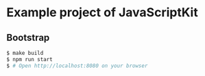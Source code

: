 # Example project of JavaScriptKit


## Bootstrap

```sh
$ make build
$ npm run start
$ # Open http://localhost:8080 on your browser 
```
